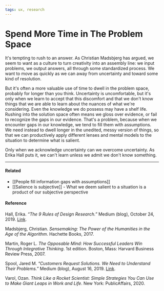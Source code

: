 ```yaml
---
tags: ux, research
---
```


# Spend More Time in The Problem Space

It's tempting to rush to an answer. As Christian Madsbjerg has argued, we seem
to want as a culture to turn creativity into an assembly line: we input
problems, we output answers, all through some standardized process. We want to
move as quickly as we can away from uncertainty and toward some kind of
resolution.

But it's often a more valuable use of time to dwell in the problem space,
probably for longer than you think. Uncertainty is uncomfortable, but it's only
when we learn to accept that this discomfort and that we don't know things that
we are able to learn about the nuances of what we're considering. Even the
knowledge we do possess may have a shelf life. Rushing into the solution space
often means we gloss over evidence, or fail to recognize the gaps in our
evidence. That's a problem, because when we encounter gaps in our knowledge, we
tend to fill them with assumptions. We need instead to dwell longer in the
unedited, messy version of things, so that we can productively apply different
lenses and mental models to the situation to determine what is salient.

Only when we acknowledge uncertainty can we overcome uncertainty. As Erika Hall
puts it, we can't learn unless we admit we don't know something.

---

#### Related

- [[People fill information gaps with assumptions]]
- [[Salience is subjective]] - What we deem salient to a situation is a product
  of our subjective perspective

#### Reference

Hall, Erika. _“The 9 Rules of Design Research.”_ Medium (blog), October
24, 2019.
[Link](https://medium.com/mule-design/the-9-rules-of-design-research-1a273fdd1d3b).

Madsbjerg, Christian. _Sensemaking: The Power of the Humanities in the Age of
the Algorithm_. Hachette Books, 2017.

Martin, Roger L. _The Opposable Mind: How Successful Leaders Win Through
Integrative Thinking_. 1st edition. Boston, Mass: Harvard Business Review
Press, 2007.

Spool, Jared M. _“Customers Request Solutions. We Need to Understand Their
Problems.”_ Medium (blog), August 16, 2019.
[Link](https://medium.com/@jmspool/customers-request-solutions-we-need-to-understand-their-problems-41db3b5c6d4d).

Varol, Ozan. _Think Like a Rocket Scientist: Simple Strategies You Can Use to
Make Giant Leaps in Work and Life_. New York: PublicAffairs, 2020.
